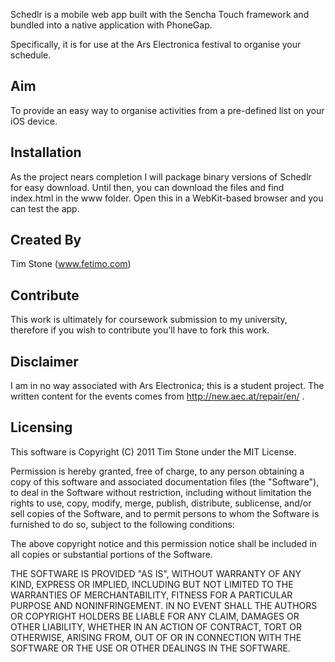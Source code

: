 Schedlr is a mobile web app built with the Sencha Touch framework and bundled into a native application with PhoneGap. 

Specifically, it is for use at the Ars Electronica festival to organise your schedule.

Aim
----
To provide an easy way to organise activities from a pre-defined list on your iOS device.

Installation
------------
As the project nears completion I will package binary versions of Schedlr for easy download. Until then, you can download the files and find index.html in the www folder. Open this in a WebKit-based browser and you can test the app.

Created By
----------
Tim Stone (www.fetimo.com)

Contribute
----------
This work is ultimately for coursework submission to my university, therefore if you wish to contribute you'll have to fork this work.

Disclaimer
----------
I am in no way associated with Ars Electronica; this is a student project. The written content for the events comes from http://new.aec.at/repair/en/ .

Licensing
---------

This software is Copyright (C) 2011 Tim Stone under the MIT License.

Permission is hereby granted, free of charge, to any person obtaining a copy
of this software and associated documentation files (the "Software"), to deal
in the Software without restriction, including without limitation the rights
to use, copy, modify, merge, publish, distribute, sublicense, and/or sell
copies of the Software, and to permit persons to whom the Software is
furnished to do so, subject to the following conditions:

The above copyright notice and this permission notice shall be included in
all copies or substantial portions of the Software.

THE SOFTWARE IS PROVIDED "AS IS", WITHOUT WARRANTY OF ANY KIND, EXPRESS OR
IMPLIED, INCLUDING BUT NOT LIMITED TO THE WARRANTIES OF MERCHANTABILITY,
FITNESS FOR A PARTICULAR PURPOSE AND NONINFRINGEMENT. IN NO EVENT SHALL THE
AUTHORS OR COPYRIGHT HOLDERS BE LIABLE FOR ANY CLAIM, DAMAGES OR OTHER
LIABILITY, WHETHER IN AN ACTION OF CONTRACT, TORT OR OTHERWISE, ARISING FROM,
OUT OF OR IN CONNECTION WITH THE SOFTWARE OR THE USE OR OTHER DEALINGS IN
THE SOFTWARE.